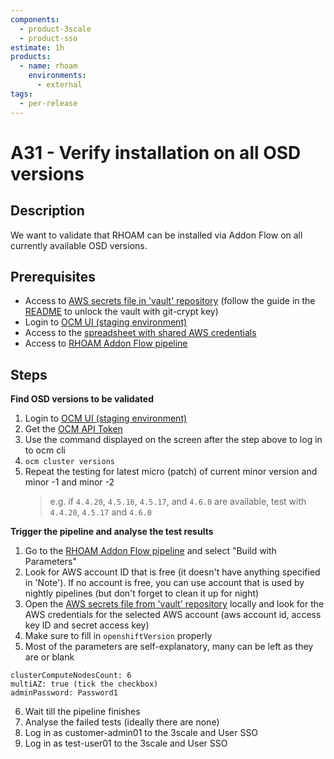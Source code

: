 ```yaml
---
components:
  - product-3scale
  - product-sso
estimate: 1h
products:
  - name: rhoam
    environments:
      - external
tags:
  - per-release
---
```


# A31 - Verify installation on all OSD versions

## Description

We want to validate that RHOAM can be installed via Addon Flow on all currently available OSD versions.

## Prerequisites

- Access to [AWS secrets file in 'vault' repository](https://gitlab.cee.redhat.com/integreatly-qe/vault/-/blob/master/SECRETS.md) (follow the guide in the [README](https://gitlab.cee.redhat.com/integreatly-qe/vault/-/blob/master/README.md) to unlock the vault with git-crypt key)
- Login to [OCM UI (staging environment)](https://qaprodauth.cloud.redhat.com/beta/openshift/)
- Access to the [spreadsheet with shared AWS credentials](https://docs.google.com/spreadsheets/d/1P57LhhhvhJOT5y7Y49HlL-7BRcMel7qWWJwAw3JCGMs)
- Access to [RHOAM Addon Flow pipeline](https://master-jenkins-csb-intly.apps.ocp4.prod.psi.redhat.com/job/ManagedAPI/job/managed-api-install-addon-flow/)

## Steps

**Find OSD versions to be validated**

1. Login to [OCM UI (staging environment)](https://qaprodauth.cloud.redhat.com/beta/openshift/)
2. Get the [OCM API Token](https://qaprodauth.cloud.redhat.com/beta/openshift/token)
3. Use the command displayed on the screen after the step above to log in to ocm cli
4. `ocm cluster versions`
5. Repeat the testing for latest micro (patch) of current minor version and minor -1 and minor -2
   > e.g. if `4.4.20`, `4.5.16`, `4.5.17`, and `4.6.0` are available, test with `4.4.20`, `4.5.17` and `4.6.0`

**Trigger the pipeline and analyse the test results**

1. Go to the [RHOAM Addon Flow pipeline](https://master-jenkins-csb-intly.apps.ocp4.prod.psi.redhat.com/job/ManagedAPI/job/managed-api-install-addon-flow/) and select "Build with Parameters"
2. Look for AWS account ID that is free (it doesn't have anything specified in 'Note'). If no account is free, you can use account that is used by nightly pipelines (but don't forget to clean it up for night)
3. Open the [AWS secrets file from 'vault' repository](https://gitlab.cee.redhat.com/integreatly-qe/vault/-/blob/master/SECRETS.md) locally and look for the AWS credentials for the selected AWS account (aws account id, access key ID and secret access key)
4. Make sure to fill in `openshiftVersion` properly
5. Most of the parameters are self-explanatory, many can be left as they are or blank

```
clusterComputeNodesCount: 6
multiAZ: true (tick the checkbox)
adminPassword: Password1
```

6. Wait till the pipeline finishes
7. Analyse the failed tests (ideally there are none)
8. Log in as customer-admin01 to the 3scale and User SSO
9. Log in as test-user01 to the 3scale and User SSO
